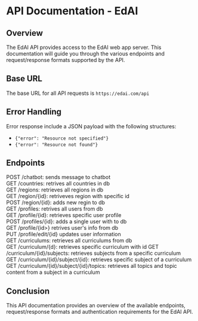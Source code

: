 # API Documentation - EdAI

## Overview

The EdAI API provides access to the EdAI web app server. This documentation will guide you through the various endpoints and request/response formats supported by the API.

## Base URL

The base URL for all API requests is `https://edai.com/api`

## Error Handling

Error response include a JSON payload with the following structures:  
* `{"error": "Resource not specified"}`
* `{"error": "Resource not found"}`

## Endpoints
POST /chatbot: sends message to chatbot  
GET /countries: retrives all countries in db  
GET /regions: retrieves all regions in db  
GET /region/{id}: retriveves region with specific id  
POST /region/{id}: adds new regin to db  
GET /profiles: retrives all users from db  
GET /profile/{id}: retrieves specific user profile  
POST /profiles/{id}: adds a single user with <id> to db  
GET /profile/{id>} retrives user's info from db  
PUT /profile/edit/{id} updates user information  
GET /curriculums: retrieves all curriculums from db  
GET /curriculum/{d}: retrieves specific curriculum with id
GET /curriculum/{id}/subjects: retrieves subjects from a specific curriculum  
GET /curriculum/{id}/subject/{id}: retrieves specific subject of a curriculum  
GET /curriculum/{id}/subject/{id}/topics: retrieves all topics and topic content from a subject in a curriculum  

## Conclusion
This API documentation provides an overview of the available endpoints, request/response formats and authentication requirements for the EdAI API.
